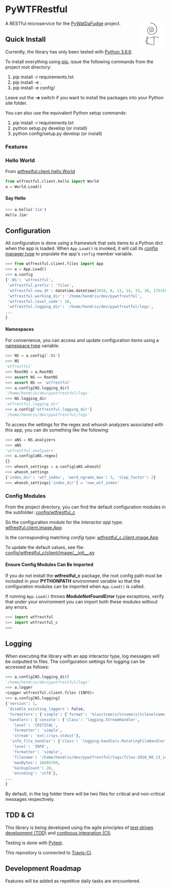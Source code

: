 # PyWTFRestful
<img align="right" width=84 height=84 src="https://github.com/happyfaults/site-common/raw/master/images/logo128.png"/>A RESTful microservice for the [PyWatDaFudge](https://github.com/happyfaults/pywatdafudge) project.


## Quick Install
Currently, the library has only been tested with [Python 3.6.6](https://www.python.org/downloads/release/python-366/).

To install everything using [pip](https://pypi.org/project/pip/), issue the following commands from the project root directory:

1. pip install -r requirements.txt
2. pip install -e .
3. pip install -e config/

Leave out the **-e** switch if you want to install the packages into your Python site folder.

You can also use the equivalent Python setup commands:

1. pip install -r requirements.txt
2. python setup.py develop (or install)
3. python config/setup.py develop (or install)

### Features

### Hello World

From [wtfrestful.client.hello.World](https://github.com/happyfaults/pywtfrestful/blob/master/src/wtfrestful/client/hello/__init__.py)
```python
from wtfrestful.client.hello import World
a = World.Load()
```

#### Say Hello

```python
>>> a.hello('Jim')
Hello Jim!
```

## Configuration
All configuration is done using a framework that sets items to a Python dict when the app is loaded. When `App.Load()` is invoked, it will call its [config manager type](https://github.com/happyfaults/pywtfrestful/blob/master/src/wtfrestful/lib/client/config.py) to populate the app's `config` member variable.
```python
>>> from wtfrestful.client.files import App
>>> a = App.Load()
>>> a.config
{'.NS': 'wtfrestful',
 'wtfrestful.prefix': 'files',
 'wtfrestful.now_dt': datetime.datetime(2018, 8, 13, 14, 33, 30, 175158),
 'wtfrestful.working_dir': '/home/hendrix/dev/pywtfrestful',
 'wtfrestful.level_code': 10,
 'wtfrestful.logging_dir': '/home/hendrix/dev/pywtfrestful/logs',
...
}
```
#### Namespaces
For convenience, you can access and update configuration items using a [namespace type](https://github.com/happyfaults/pywtfrestful/blob/master/src/wtfrestful/lib/lang/namespace.py) variable.
```python
>>> NS = a.config['.NS']
>>> NS
'wtfrestful'
>>> RootNS = a.RootNS
>>> assert NS == RootNS
>>> assert NS == 'wtfrestful'
>>> a.config[NS.logging_dir]
'/home/hendrix/dev/pywtfrestful/logs'
>>> NS.logging_dir
'wtfrestful.logging_dir'
>>> a.config['wtfrestful.logging_dir']
'/home/hendrix/dev/pywtfrestful/logs'
```
To access the settings for the regex and whoosh analyzers associated with this app, you can do something like the following:
```python
>>> aNS = NS.analyzers
>>> aNS
'wtfrestful.analyzers'
>>> a.config[aNS.regex]
{}
>>> whoosh_settings = a.config[aNS.whoosh]
>>> whoosh_settings
{'index_dir': 'wtf_index', 'word_ngrams_max': 3, 'slop_factor': 2}
>>> whoosh_settings['index_dir'] = 'new_wtf_index'
```
### Config Modules
From the project directory, you can find the default configuration modules in the subfolder: [config/wtfrestful_c](https://github.com/happyfaults/pywtfrestful/tree/master/config/wtfrestful_c)

So the configuration module for the *interactor app* type: [wtfrestful.client.image.App](https://github.com/happyfaults/pywtfrestful/blob/master/src/wtfrestful/client/image/__init__.py)

Is the corresponding matching *config* type: [wtfrestful_c.client.image.App](https://github.com/happyfaults/pywtfrestful/blob/master/config/wtfrestful_c/client/image/__init__.py)

To update the default values, see file: [config/wtfrestful_c/client/image/\_\_init\_\_.py](https://github.com/happyfaults/pywtfrestful/blob/master/config/wtfrestful_c/client/image/__init__.py)

#### Ensure Config Modules Can Be Imported
If you do not install the **wtfrestful_c** package, the root config path must be included in your **PYTHONPATH** environment variable so that the configuration modules can be imported when `App.Load()` is called.

If running `App.Load()` throws **ModuleNotFoundError** type exceptions, verify that under your environment you can import both these modules without any errors.
```python
>>> import wtfrestful
>>> import wtfrestful_c
>>> 
```

## Logging
When executing the library with an app interactor type, log messages will be outputted to files. The configuration settings for logging can be accessed as follows:
```python
>>> a.config[NS.logging_dir]
'/home/hendrix/dev/pywtfrestful/logs'
>>> a.logger
<Logger wtfrestful.client.files (INFO)>
>>> a.config[NS.logging]
{'version': 1,
 'disable_existing_loggers': False,
 'formatters': {'simple': {'format': '%(asctime)s|%(name)s|%(levelname)s: %(message)s'}},
 'handlers': {'console': {'class': 'logging.StreamHandler',
   'level': 'CRITICAL',
   'formatter': 'simple',
   'stream': 'ext://sys.stdout'},
  'info_file_handler': {'class': 'logging.handlers.RotatingFileHandler',
   'level': 'INFO',
   'formatter': 'simple',
   'filename': '/home/hendrix/dev/pywtfrestful/logs/files-2018_08_13_14_33_30-info.log',
   'maxBytes': 10485760,
   'backupCount': 20,
   'encoding': 'utf8'},
...
}
```
By default, in the log folder there will be two files for critical and non-critical messages respectively.
## TDD & CI

This library is being developed using the agile principles of [test-driven development (TDD)](http://agiledata.org/essays/tdd.html) and [continous integration (CI)](https://www.atlassian.com/continuous-delivery/ci-vs-ci-vs-cd).

Testing is done with [Pytest](https://docs.pytest.org/en/latest/). 

This repository is connected to [Travis-CI](https://travis-ci.org/happyfaults/pywtfrestful).

## Development Roadmap

Features will be added as repetitive daily tasks are encountered. 

